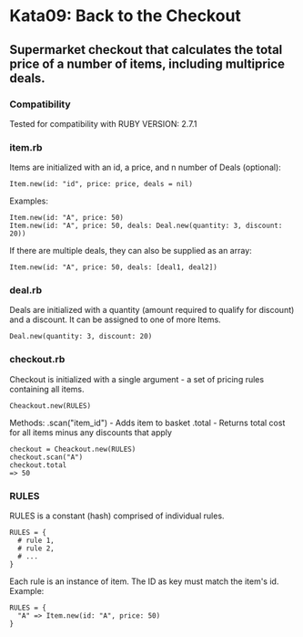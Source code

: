 # Kata09: Back to the Checkout

## Supermarket checkout that calculates the total price of a number of items, including multiprice deals.

### Compatibility

Tested for compatibility with RUBY VERSION: 2.7.1


### item.rb

Items are initialized with an id, a price, and n number of Deals (optional):

```
Item.new(id: "id", price: price, deals = nil)
```

Examples:

```
Item.new(id: "A", price: 50)
Item.new(id: "A", price: 50, deals: Deal.new(quantity: 3, discount: 20))
```

If there are multiple deals, they can also be supplied as an array:

```
Item.new(id: "A", price: 50, deals: [deal1, deal2])
```

### deal.rb

Deals are initialized with a quantity (amount required to qualify for discount) and a discount.
It can be assigned to one of more Items.

```
Deal.new(quantity: 3, discount: 20)
```

### checkout.rb

Checkout is initialized with a single argument - a set of pricing rules containing all items.

```
Cheackout.new(RULES)
```

Methods:
.scan("item_id") - Adds item to basket
.total - Returns total cost for all items minus any discounts that apply

```
checkout = Cheackout.new(RULES)
checkout.scan("A")
checkout.total
=> 50
```

### RULES

RULES is a constant (hash) comprised of individual rules.

```
RULES = {
  # rule 1,
  # rule 2,
  # ...
}
```

Each rule is an instance of item. The ID as key must match the item's id. Example:

```
RULES = {
  "A" => Item.new(id: "A", price: 50)
}
```